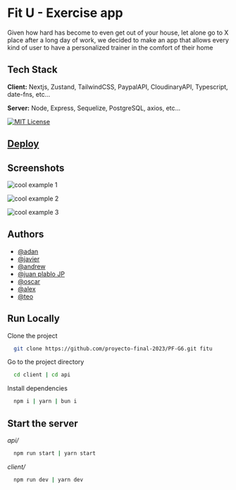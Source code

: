 
# Fit U - Exercise app

Given how hard has become to even get out of your house, let alone go to X place after a long day of work, we decided to make an app that allows every kind of user to have a personalized trainer in the comfort of their home


## Tech Stack

**Client:** Nextjs, Zustand, TailwindCSS, PaypalAPI, CloudinaryAPI, Typescript, date-fns, etc...

**Server:** Node, Express, Sequelize, PostgreSQL, axios, etc...


[![MIT License](https://img.shields.io/badge/License-MIT-green.svg)](https://choosealicense.com/licenses/mit/)

## [Deploy](https://final-henry-g6.netlify.app/)


## Screenshots

![cool example 1](https://i.ibb.co/kSNZ7dw/app3.png)

![cool example 2](https://i.ibb.co/VvfwGt6/app2.png)

![cool example 3](https://i.ibb.co/R3pR7C7/app1.png)

## Authors

- [@adan](https://github.com/Hachikoi-the-creator)
- [@javier](https://github.com/JavGarb)
- [@andrew](https://github.com/AndrewVel)
- [@juan plablo JP](https://github.com/jpquinteros)
- [@oscar](https://github.com/OssFit)
- [@alex](https://github.com/alexsilverr)
- [@teo](https://github.com/TeoG1menez)




## Run Locally

Clone the project

```bash
  git clone https://github.com/proyecto-final-2023/PF-G6.git fitu
```

Go to the project directory

```bash
  cd client | cd api
```

Install dependencies

```bash
  npm i | yarn | bun i
```

## Start the server

*api/*
```bash
  npm run start | yarn start
```

*client/*
```bash
  npm run dev | yarn dev
```

